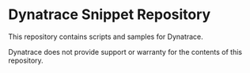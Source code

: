 # Dynatrace Snippet Repository

This repository contains scripts and samples for Dynatrace.

Dynatrace does not provide support or warranty for the contents of this repository.
